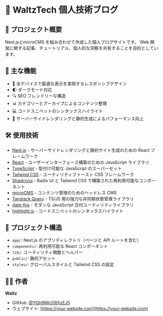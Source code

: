 # 🚀 WaltzTech 個人技術ブログ

## 📝 プロジェクト概要

Next.jsとmicroCMS を組み合わせて作成した個人ブログサイトです。
Web 開発に関する記事、チュートリアル、個人的な洞察を共有することを目的としています。

## 🌟 主な機能

- 📱 全デバイスで最適な表示を実現するレスポンシブデザイン
- 🌓 ダークモード対応
- 🔍 SEO フレンドリーな構造
- 📊 カテゴリーとアーカイブによるコンテンツ整理
- 💻 コードスニペットのシンタックスハイライト
- 🔄 サーバーサイドレンダリングと静的生成によるパフォーマンス向上

## 🛠️ 使用技術

- [Next.js](https://nextjs.org/) - サーバーサイドレンダリングと静的サイト生成のための React フレームワーク
- [React](https://reactjs.org/) - ユーザーインターフェース構築のための JavaScript ライブラリ
- [TypeScript](https://www.typescriptlang.org/) - 型付け可能な JavaScript のスーパーセット
- [Tailwind CSS](https://tailwindcss.com/) - ユーティリティファースト CSS フレームワーク
- [Shadcn/ui](https://ui.shadcn.com/) - Radix UI と Tailwind CSS で構築された再利用可能なコンポーネント
- [microCMS](https://microcms.io/) - コンテンツ管理のためのヘッドレス CMS
- [Tanstack Query](https://tanstack.com/query/latest) - TS/JS 用の強力な非同期状態管理ライブラリ
- [date-fns](https://date-fns.org/) - モダンな JavaScript 日付ユーティリティライブラリ
- [highlight.js](https://highlightjs.org/) - コードスニペットのシンタックスハイライト

## 📁 プロジェクト構造

- `app/`: Next.js のアプリディレクトリ（ページと API ルートを含む）
- `components/`: 再利用可能な React コンポーネント
- `lib/`: ユーティリティ関数とヘルパー
- `public/`: 静的アセット
- `styles/`: グローバルスタイルと Tailwind CSS の設定

## 👨‍💻 作者

**Waltz**

- GitHub: [@YQh9Mh3181jzEJ5](https://github.com/YQh9Mh3181jzEJ5)
- ウェブサイト: [https://your-website.com](https://your-website.com)
